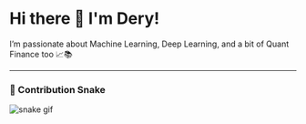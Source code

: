 # Hi there 👋 I'm Dery!

I’m passionate about Machine Learning, Deep Learning, and a bit of Quant Finance too 📈📚

---

### 🐍 Contribution Snake

![snake gif](https://github.com/DeryFerd/DeryFerd/blob/output/github-contribution-grid-snake-ocean.svg)



